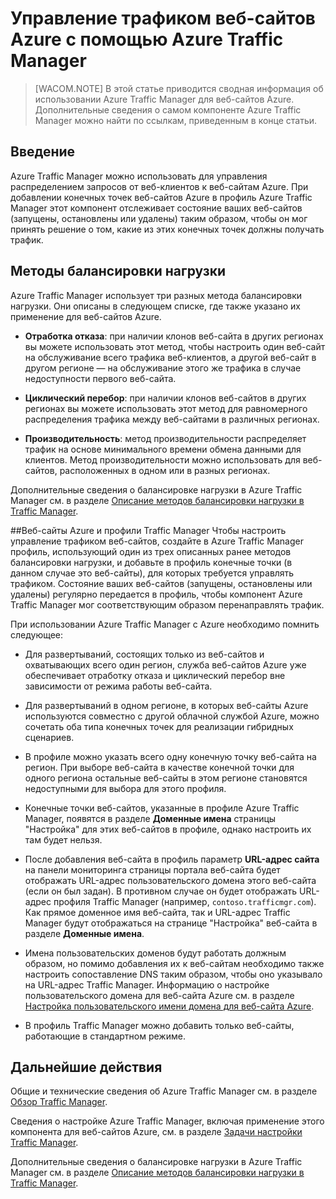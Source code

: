 <properties linkid="web-sites-traffic-manager" urlDisplayName="Управление трафиком веб-сайтов Windows Azure с помощью Azure Traffic Manager" pageTitle="Управление трафиком веб-сайтов Azure с помощью Azure Traffic Manager" metaKeywords="Веб-сайты Azure, Traffic Manager, маршрутизация запросов, циклический перебор, отработка отказа, производительность" description="В этой статье приводится сводная информация об использовании Azure Traffic Manager для веб-сайтов Azure." metaCanonical="" services="web-sites" documentationCenter="" title="Управление трафиком веб-сайтов Windows Azure с помощью Azure Traffic Manager" authors="timamm"  solutions="" writer="timamm" manager="paulettm" editor="mollybos"  />

# Управление трафиком веб-сайтов Azure с помощью Azure Traffic Manager

> [WACOM.NOTE] В этой статье приводится сводная информация об использовании Azure Traffic Manager для веб-сайтов Azure. Дополнительные сведения о самом компоненте Azure Traffic Manager можно найти по ссылкам, приведенным в конце статьи.

## Введение
Azure Traffic Manager можно использовать для управления распределением запросов от веб-клиентов к веб-сайтам Azure. При добавлении конечных точек веб-сайтов Azure в профиль Azure Traffic Manager этот компонент отслеживает состояние ваших веб-сайтов (запущены, остановлены или удалены) таким образом, чтобы он мог принять решение о том, какие из этих конечных точек должны получать трафик.

## Методы балансировки нагрузки
Azure Traffic Manager использует три разных метода балансировки нагрузки. Они описаны в следующем списке, где также указано их применение для веб-сайтов Azure. 

* **Отработка отказа**: при наличии клонов веб-сайта в других регионах вы можете использовать этот метод, чтобы настроить один веб-сайт на обслуживание всего трафика веб-клиентов, а другой веб-сайт в другом регионе — на обслуживание этого же трафика в случае недоступности первого веб-сайта. 
	
* **Циклический перебор**: при наличии клонов веб-сайтов в других регионах вы можете использовать этот метод для равномерного распределения трафика между веб-сайтами в различных регионах. 
	
* **Производительность**: метод производительности распределяет трафик на основе минимального времени обмена данными для клиентов. Метод производительности можно использовать для веб-сайтов, расположенных в одном или в разных регионах. 

Дополнительные сведения о балансировке нагрузки в Azure Traffic Manager см. в разделе [Описание методов балансировки нагрузки в Traffic Manager](http://msdn.microsoft.com/ru-ru/library/windowsazure/dn339010.aspx).

##Веб-сайты Azure и профили Traffic Manager 
Чтобы настроить управление трафиком веб-сайтов, создайте в Azure Traffic Manager профиль, использующий один из трех описанных ранее методов балансировки нагрузки, и добавьте в профиль конечные точки (в данном случае это веб-сайты), для которых требуется управлять трафиком. Состояние ваших веб-сайтов (запущены, остановлены или удалены) регулярно передается в профиль, чтобы компонент Azure Traffic Manager мог соответствующим образом перенаправлять трафик.

При использовании Azure Traffic Manager с Azure необходимо помнить следующее:

* Для развертываний, состоящих только из веб-сайтов и охватывающих всего один регион, служба веб-сайтов Azure уже обеспечивает отработку отказа и циклический перебор вне зависимости от режима работы веб-сайта.

* Для развертываний в одном регионе, в которых веб-сайты Azure используются совместно с другой облачной службой Azure, можно сочетать оба типа конечных точек для реализации гибридных сценариев.

* В профиле можно указать всего одну конечную точку веб-сайта на регион. При выборе веб-сайта в качестве конечной точки для одного региона остальные веб-сайты в этом регионе становятся недоступными для выбора для этого профиля.

* Конечные точки веб-сайтов, указанные в профиле Azure Traffic Manager, появятся в разделе **Доменные имена** страницы "Настройка" для этих веб-сайтов в профиле, однако настроить их там будет нельзя.

* После добавления веб-сайта в профиль параметр **URL-адрес сайта** на панели мониторинга страницы портала веб-сайта будет отображать URL-адрес пользовательского домена этого веб-сайта (если он был задан). В противном случае он будет отображать URL-адрес профиля Traffic Manager (например, `contoso.trafficmgr.com`). Как прямое доменное имя веб-сайта, так и URL-адрес Traffic Manager будут отображаться на странице "Настройка" веб-сайта в разделе **Доменные имена**.

* Имена пользовательских доменов будут работать должным образом, но помимо добавления их к веб-сайтам необходимо также настроить сопоставление DNS таким образом, чтобы оно указывало на URL-адрес Traffic Manager. Информацию о настройке пользовательского домена для веб-сайта Azure см. в разделе [Настройка пользовательского имени домена для веб-сайта Azure](https://www.windowsazure.com/ru-ru/documentation/articles/web-sites-custom-domain-name/).

* В профиль Traffic Manager можно добавить только веб-сайты, работающие в стандартном режиме.

## Дальнейшие действия

Общие и технические сведения об Azure Traffic Manager см. в разделе [Обзор Traffic Manager](http://msdn.microsoft.com/ru-ru/library/windowsazure/hh744833.aspx). 

Сведения о настройке Azure Traffic Manager, включая применение этого компонента для веб-сайтов Azure, см. в разделе [Задачи настройки Traffic Manager](http://msdn.microsoft.com/ru-ru/library/windowsazure/hh744830.aspx).

Дополнительные сведения о балансировке нагрузки в Azure Traffic Manager см. в разделе [Описание методов балансировки нагрузки в Traffic Manager](http://msdn.microsoft.com/ru-ru/library/windowsazure/dn339010.aspx).


